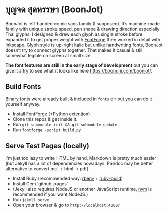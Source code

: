 # บุญจด สุดหรรษา (BoonJot)

BoonJot is left-handed comic sans family (I supposed). It’s machine-made family with unique stroke speed, pen shape & drawing direction especially Thai glyphs. I designed & drew each glyph as single stroke before expanded it to get proper weight with [FontForge](http://fontforge.github.io/en-US/) then worked in detail with [Inkscape](https://inkscape.org/en/). Glyph style is up-right italic but unlike handwriting fonts, BoonJot doesn’t try to connect glyphs together. That makes it casual & still somewhat legible on screen at small size.

**The font features are still in the early stage of development** but you can give it a try to see what it looks like here <https://boonuni.com/boonjot/>.

## Build Fonts

Binary fonts were already built & included in `fonts` dir but you can do it yourself anyway.

- Install FontForge (+Python extention)
- Clone this repos & get inside it.
- Run `git submodule init && git submodule update`
- Run `fontforge -script build.py`

## Serve Test Pages (locally)

I'm just too lazy to write HTML by hand, Markdown is pretty much easier (but Jekyll has a lot of dependencies nowadays, Pandoc may be better alternative to convert md -> html -> pdf).

- Install Ruby (recommended way: [rbenv](https://github.com/sstephenson/rbenv) + [ruby-build](https://github.com/sstephenson/ruby-build))
- Install Gem 'github-pages'
- (Jekyll also requires NodeJS or another JavaScript runtime, [nvm](https://github.com/creationix/nvm) is recommended if you want NodeJS.)
- Run `jekyll serve`
- Open your browser & go to `http://localhost:4000/`

